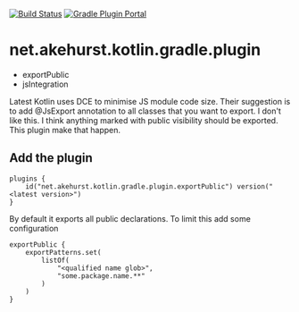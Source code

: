 [![Build Status](https://travis-ci.com/dhakehurst/net.akehurst.kotlin.export-public.svg?branch=master)](https://travis-ci.com/dhakehurst/net.akehurst.kotlin.export-public)
[![Gradle Plugin Portal](https://img.shields.io/maven-metadata/v/https/plugins.gradle.org/m2/net/akehurst/kotlin/gradle/plugin/export-public/maven-metadata.xml.svg?colorB=007ec6&label=gradle%20plugin)](https://plugins.gradle.org/plugin/net.akehurst.kotlin.gradle.plugin.exportPublic)

# net.akehurst.kotlin.gradle.plugin
- exportPublic
- jsIntegration


Latest Kotlin uses DCE to minimise JS module code size.
Their suggestion is to add @JsExport annotation to all classes that you want to export.
I don't like this. I think anything marked with public visibility should be exported.
This plugin make that happen.


## Add the plugin

```
plugins {
    id("net.akehurst.kotlin.gradle.plugin.exportPublic") version("<latest version>")
}
```

By default it exports all public declarations.
To limit this add some configuration

```
exportPublic {
    exportPatterns.set(
        listOf(
            "<qualified name glob>",
            "some.package.name.**"
        )
    )
}
```
